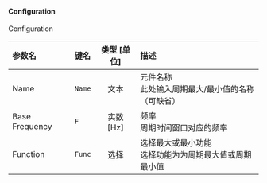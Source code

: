 <!--
DO NOT EDIT THIS FILE DIRECTLY.
This file is generated by tools/comp-docs.js.
All changes will be overwritten by regeneration.
-->

<slot class="model-parameters">

#### Configuration

Configuration

| 参数名 | 键名 | 类型 [单位] | 描述 |
|:------ |:---- |:-----------:|:---- |
| Name | `Name` | 文本 | 元件名称<br/>此处输入周期最大/最小值的名称（可缺省） |
| Base Frequency | `F` | 实数 [Hz] | 频率<br/>周期时间窗口对应的频率 |
| Function | `Func` | 选择 | 选择最大或最小功能<br/>选择功能为为周期最大值或周期最小值 |


</slot>
